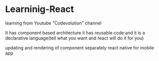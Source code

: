 # Learninig-React

learning from Youtube "Codevolution" channel

It has component based architecture
it has reusable code and it is a declarative language(tell what you want and react will do it for you)

updating and rendering of component separately
react native for mobile app